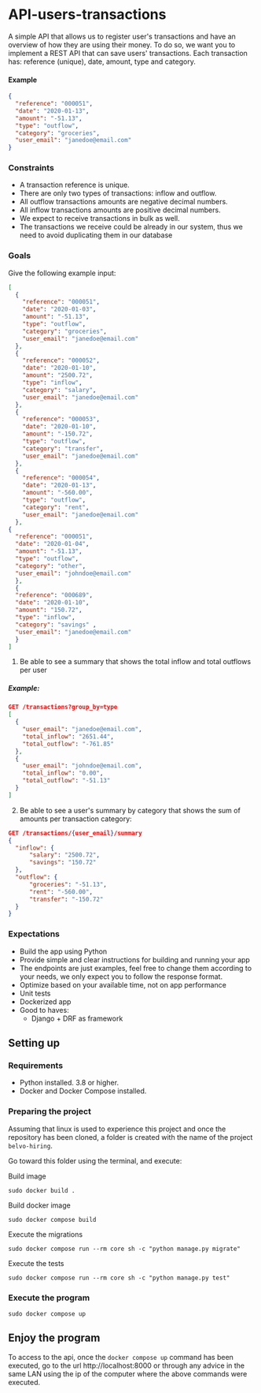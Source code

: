 # API-users-transactions

A simple API that allows us to register user's transactions and have an overview of how they are using their money. To do so, we want you to implement a REST API that can save users' transactions. Each transaction has: reference (unique), date, amount, type and category.

#### Example 

```json
{
  "reference": "000051",
  "date": "2020-01-13",
  "amount": "-51.13", 
  "type": "outflow",
  "category": "groceries", 
  "user_email": "janedoe@email.com"
}
```

### Constraints
  - A transaction reference is unique.
  - There are only two types of transactions: inflow and outflow.
  - All outflow transactions amounts are negative decimal numbers. 
  - All inflow transactions amounts are positive decimal numbers. 
  - We expect to receive transactions in bulk as well. 
  - The transactions we receive could be already in our system, thus we need to avoid duplicating them in our database
  
### Goals

Give the following example input:

```json
[
  {
    "reference": "000051",
    "date": "2020-01-03",
    "amount": "-51.13",
    "type": "outflow",
    "category": "groceries",
    "user_email": "janedoe@email.com"
  },
  {
    "reference": "000052",
    "date": "2020-01-10",
    "amount": "2500.72",
    "type": "inflow",
    "category": "salary",
    "user_email": "janedoe@email.com"
  },
  {
    "reference": "000053",
    "date": "2020-01-10",
    "amount": "-150.72",
    "type": "outflow",
    "category": "transfer",
    "user_email": "janedoe@email.com"
  },
  {
    "reference": "000054",
    "date": "2020-01-13",
    "amount": "-560.00",
    "type": "outflow",
    "category": "rent",
    "user_email": "janedoe@email.com"
  },
{
  "reference": "000051",
  "date": "2020-01-04",
  "amount": "-51.13",
  "type": "outflow",
  "category": "other",
  "user_email": "johndoe@email.com"
  },
  {
  "reference": "000689",
  "date": "2020-01-10",
  "amount": "150.72",
  "type": "inflow",
  "category": "savings" ,
  "user_email": "janedoe@email.com" 
  }
]
```
1. Be able to see a summary that shows the total inflow and total outflows per user

##### Example:

```json
GET /transactions?group_by=type
[ 
  { 
    "user_email": "janedoe@email.com",
    "total_inflow": "2651.44",
    "total_outflow": "-761.85" 
  },
  { 
    "user_email": "johndoe@email.com", 
    "total_inflow": "0.00", 
    "total_outflow": "-51.13"
  }
]
```


2.  Be able to see a user's summary by category that shows the sum of amounts per transaction category:

```json
GET /transactions/{user_email}/summary 
{ 
  "inflow": {
      "salary": "2500.72",
      "savings": "150.72"
  },
  "outflow": {
      "groceries": "-51.13", 
      "rent": "-560.00", 
      "transfer": "-150.72"
  }
}
```
### Expectations

- Build the app using Python 
- Provide simple and clear instructions for building and running your app
- The endpoints are just examples, feel free to change them according to your needs, we only expect you to follow the response format. 
- Optimize based on your available time, not on app performance 
- Unit tests 
- Dockerized app 
- Good to haves: 
    - Django + DRF as framework

## Setting up

### Requirements

- Python installed. 3.8 or higher.
- Docker and Docker Compose installed.

### Preparing the project

Assuming that linux is used to experience this project and once the repository has been cloned, a folder is created with the name of the project `belvo-hiring`.

Go toward this folder using the terminal, and execute:

Build image 

`sudo docker build .`

Build docker image

`sudo docker compose build`

Execute the migrations  

`sudo docker compose run --rm core sh -c "python manage.py migrate"`

Execute the tests

`sudo docker compose run --rm core sh -c "python manage.py test"`

### Execute the program

`sudo docker compose up`

## Enjoy the program

To access to the api, once the `docker compose up` command has been executed, go to the url http://localhost:8000 or through any advice in the same LAN using the ip of the computer where the above commands were executed.

